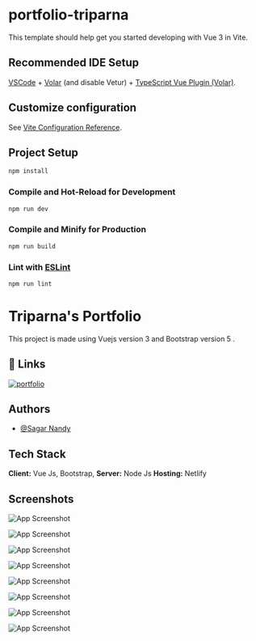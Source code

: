 # portfolio-triparna

This template should help get you started developing with Vue 3 in Vite.

## Recommended IDE Setup

[VSCode](https://code.visualstudio.com/) + [Volar](https://marketplace.visualstudio.com/items?itemName=Vue.volar) (and disable Vetur) + [TypeScript Vue Plugin (Volar)](https://marketplace.visualstudio.com/items?itemName=Vue.vscode-typescript-vue-plugin).

## Customize configuration

See [Vite Configuration Reference](https://vitejs.dev/config/).

## Project Setup

```sh
npm install
```

### Compile and Hot-Reload for Development

```sh
npm run dev
```

### Compile and Minify for Production

```sh
npm run build
```

### Lint with [ESLint](https://eslint.org/)

```sh
npm run lint
```



# Triparna's Portfolio

This project is made using Vuejs version 3 and Bootstrap version 5 . 


## 🔗 Links
[![portfolio](https://img.shields.io/badge/my_portfolio-000?style=for-the-badge&logo=ko-fi&logoColor=white)](https://triparnasarkar.netlify.app/)



## Authors

- [@Sagar Nandy](https://www.nandysagar.in)


## Tech Stack

**Client:** Vue Js, Bootstrap,
**Server:** Node Js
**Hosting:** Netlify


## Screenshots 

![App Screenshot](https://abstractdil.github.io/Front-End-Projects/Portfolio/Triparna/assets/site-preview/desktop/1.png)

![App Screenshot](https://abstractdil.github.io/Front-End-Projects/Portfolio/Triparna/assets/site-preview/desktop/2.png)

![App Screenshot](https://abstractdil.github.io/Front-End-Projects/Portfolio/Triparna/assets/site-preview/desktop/3.png)

![App Screenshot](https://abstractdil.github.io/Front-End-Projects/Portfolio/Triparna/assets/site-preview/desktop/4.png)

![App Screenshot](https://abstractdil.github.io/Front-End-Projects/Portfolio/Triparna/assets/site-preview/desktop/d1.png)

![App Screenshot](https://abstractdil.github.io/Front-End-Projects/Portfolio/Triparna/assets/site-preview/desktop/d2.png)

![App Screenshot](https://abstractdil.github.io/Front-End-Projects/Portfolio/Triparna/assets/site-preview/desktop/d3.png)

![App Screenshot](https://abstractdil.github.io/Front-End-Projects/Portfolio/Triparna/assets/site-preview/desktop/d4.png)

